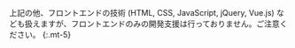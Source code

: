 上記の他、フロントエンドの技術 (HTML, CSS, JavaScript, jQuery, Vue.js) なども扱えますが、フロントエンドのみの開発支援は行っておりません。ご注意ください。
{:.mt-5}
